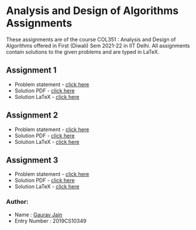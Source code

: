 # Analysis and Design of Algorithms Assignments
These assignments are of the course COL351 : Analysis and Design of Algorithms offered in First (Diwali) Sem 2021-22 in IIT Delhi. All assignments contain solutions to the given problems and are typed in LaTeX.

## Assignment 1
* Problem statement - [click here](./Assignment-1/A1_ps.pdf) 
* Solution PDF - [click here](./Assignment-1/A1_sol.pdf) 
* Solution LaTeX - [click here](./Assignment-1/A1_sol_LaTeX/) 

## Assignment 2
* Problem statement - [click here](./Assignment-2/A2_ps.pdf) 
* Solution PDF - [click here](./Assignment-2/A2_sol.pdf) 
* Solution LaTeX - [click here](./Assignment-2/A2_sol_LaTeX/) 
## Assignment 3
* Problem statement - [click here](./Assignment-3/A3_ps.pdf) 
* Solution PDF - [click here](./Assignment-3/A3_sol.pdf) 
* Solution LaTeX - [click here](./Assignment-3/A3_sol_LaTeX/) 

### Author:
* Name : [Gaurav Jain](https://github.com/GAURAV-28) 
* Entry Number : 2019CS10349